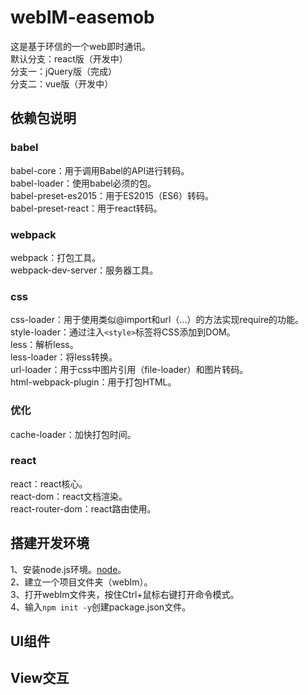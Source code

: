 # webIM-easemob
这是基于环信的一个web即时通讯。  
默认分支：react版（开发中）  
分支一：jQuery版（完成）  
分支二：vue版（开发中）
 
## 依赖包说明
### babel
babel-core：用于调用Babel的API进行转码。  
babel-loader：使用babel必须的包。  
babel-preset-es2015：用于ES2015（ES6）转码。  
babel-preset-react：用于react转码。
### webpack
webpack：打包工具。  
webpack-dev-server：服务器工具。
### css
css-loader：用于使用类似@import和url（...）的方法实现require的功能。  
style-loader：通过注入`<style>`标签将CSS添加到DOM。  
less：解析less。  
less-loader：将less转换。  
url-loader：用于css中图片引用（file-loader）和图片转码。  
html-webpack-plugin：用于打包HTML。
### 优化
cache-loader：加快打包时间。
### react
react：react核心。  
react-dom：react文档渲染。  
react-router-dom：react路由使用。

## 搭建开发环境
1、安装node.js环境。[node](http://imtxp.cn/2018/node/)。  
2、建立一个项目文件夹（webIm）。  
3、打开webIm文件夹，按住Ctrl+鼠标右键打开命令模式。  
4、输入`npm init -y`创建package.json文件。
## UI组件
## View交互
